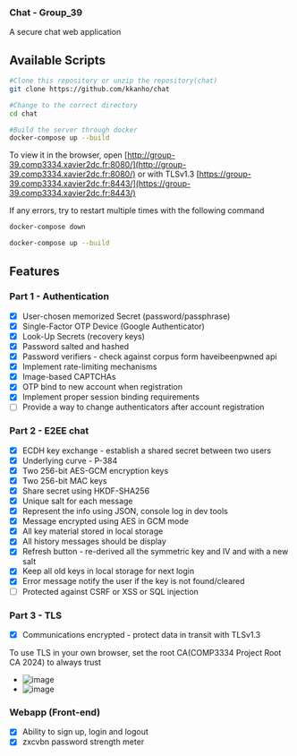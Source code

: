 ### Chat - Group_39
A secure chat web application

## Available Scripts
```sh
#Clone this repository or unzip the repository(chat)
git clone https://github.com/kkanho/chat

#Change to the correct directory
cd chat

#Build the server through docker
docker-compose up --build
```
To view it in the browser,
open [http://group-39.comp3334.xavier2dc.fr:8080/](http://group-39.comp3334.xavier2dc.fr:8080/)
or with TLSv1.3 [https://group-39.comp3334.xavier2dc.fr:8443/](https://group-39.comp3334.xavier2dc.fr:8443/)

If any errors, try to restart multiple times with the following command
```sh
docker-compose down

docker-compose up --build
```

## Features

### Part 1 - Authentication
- [x] User-chosen memorized Secret (password/passphrase)
- [x] Single-Factor OTP Device (Google Authenticator)
- [x] Look-Up Secrets (recovery keys)
- [x] Password salted and hashed 
- [x] Password verifiers - check against corpus form haveibeenpwned api
- [x] Implement rate-limiting mechanisms
- [x] Image-based CAPTCHAs
- [x] OTP bind to new account when registration
- [x] Implement proper session binding requirements
- [ ] Provide a way to change authenticators after account registration

### Part 2 - E2EE chat
- [x] ECDH key exchange - establish a shared secret between two users
- [x] Underlying curve - P-384
- [x] Two 256-bit AES-GCM encryption keys
- [x] Two 256-bit MAC keys
- [x] Share secret using HKDF-SHA256
- [x] Unique salt for each message
- [x] Represent the info using JSON, console log in dev tools
- [x] Message encrypted using AES in GCM mode
- [x] All key material stored in local storage
- [x] All history messages should be display
- [x] Refresh button - re-derived all the symmetric key and IV and with a new salt
- [x] Keep all old keys in local storage for next login
- [x] Error message notify the user if the key is not found/cleared
- [ ] Protected against CSRF or XSS or SQL injection

### Part 3 - TLS
- [x] Communications encrypted - protect data in transit  with TLSv1.3

To use TLS in your own browser, set the root CA(COMP3334 Project Root CA 2024) to always trust

- ![image](https://github.com/kkanho/chat/assets/97432128/3fa19122-46fa-4463-bc2a-c8f991a7bd00)
- ![image](https://github.com/kkanho/chat/assets/97432128/b23cf8de-8785-46b3-b782-c267608d87ca)

### Webapp (Front-end)
- [x] Ability to sign up, login and logout
- [x] zxcvbn password strength meter

